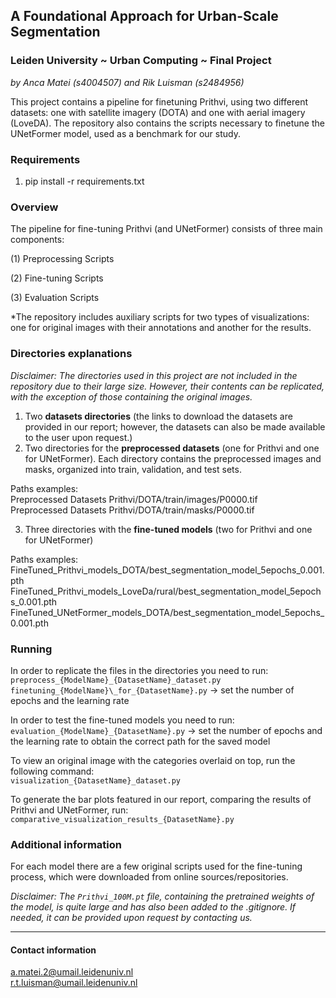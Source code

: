 ## A Foundational Approach for Urban-Scale Segmentation
### Leiden University ~ Urban Computing ~ Final Project 
*by Anca Matei (s4004507) and Rik Luisman (s2484956)*

This project contains a pipeline for finetuning Prithvi, using two different datasets: one with satellite imagery (DOTA) and one with aerial imagery (LoveDA). 
The repository also contains the scripts necessary to finetune the UNetFormer model, used as a benchmark for our study. 

### Requirements
1. pip install -r requirements.txt


### Overview 

The pipeline for fine-tuning Prithvi (and UNetFormer) consists of three main components:

(1) Preprocessing Scripts

(2) Fine-tuning Scripts

(3) Evaluation Scripts

*The repository includes auxiliary scripts for two types of visualizations: one for original images with their annotations and another for the results.

### Directories explanations
*Disclaimer: The directories used in this project are not included in the repository due to their large size. However, their contents can be replicated, with the exception of those containing the original images.*

1. Two **datasets directories** (the links to download the datasets are provided in our report; however, the datasets can also be made available to the user upon request.)
2. Two directories for the **preprocessed datasets** (one for Prithvi and one for UNetFormer). Each directory contains the preprocessed images and masks, organized into train, validation, and test sets. 

Paths examples:\
Preprocessed Datasets Prithvi/DOTA/train/images/P0000.tif\
Preprocessed Datasets Prithvi/DOTA/train/masks/P0000.tif

3. Three directories with the **fine-tuned models** (two for Prithvi and one for UNetFormer)

Paths examples:\
FineTuned_Prithvi_models_DOTA/best_segmentation_model_5epochs_0.001.pth\
FineTuned_Prithvi_models_LoveDa/rural/best_segmentation_model_5epochs_0.001.pth
FineTuned_UNetFormer_models_DOTA/best_segmentation_model_5epochs_0.001.pth

 
### Running 
In order to replicate the files in the directories you need to run:\
`preprocess_{ModelName}_{DatasetName}_dataset.py `\
`finetuning_{ModelName}\_for_{DatasetName}.py` -> set the number of epochs and the learning rate

In order to test the fine-tuned models you need to run: \
`evaluation_{ModelName}_{DatasetName}.py` -> set the number of epochs and the learning rate to obtain the correct path for the saved model

To view an original image with the categories overlaid on top, run the following command:\
`visualization_{DatasetName}_dataset.py`

To generate the bar plots featured in our report, comparing the results of Prithvi and UNetFormer, run:\
`comparative_visualization_results_{DatasetName}.py`

### Additional information

For each model there are a few original scripts used for the fine-tuning process, which were downloaded from online sources/repositories.

*Disclaimer: The `Prithvi_100M.pt` file, containing the pretrained weights of the model, is quite large and has also been added to the .gitignore. If needed, it can be provided upon request by contacting us.*

----------------------------

#### Contact information
a.matei.2@umail.leidenuniv.nl\
r.t.luisman@umail.leidenuniv.nl